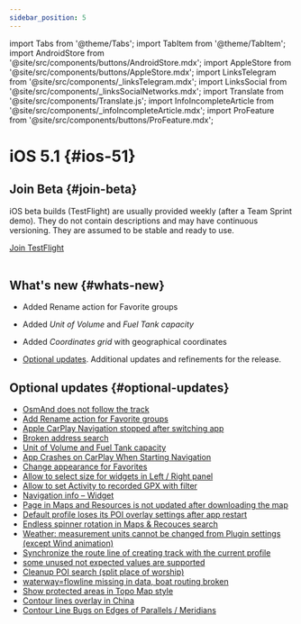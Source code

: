 ```yaml
---
sidebar_position: 5
---
```


import Tabs from '@theme/Tabs';
import TabItem from '@theme/TabItem';
import AndroidStore from '@site/src/components/buttons/AndroidStore.mdx';
import AppleStore from '@site/src/components/buttons/AppleStore.mdx';
import LinksTelegram from '@site/src/components/_linksTelegram.mdx';
import LinksSocial from '@site/src/components/_linksSocialNetworks.mdx';
import Translate from '@site/src/components/Translate.js';
import InfoIncompleteArticle from '@site/src/components/_infoIncompleteArticle.mdx';
import ProFeature from '@site/src/components/buttons/ProFeature.mdx';

# iOS 5.1 {#ios-51}

## Join Beta {#join-beta}

iOS beta builds (TestFlight) are usually provided weekly (after a Team Sprint demo). They do not contain descriptions and may have continuous versioning. They are assumed to be stable and ready to use.  

<div>
  <a class="button button--active" href="https://testflight.apple.com/join/7poGNCKy">Join TestFlight</a>
</div>

<br/>


## What's new {#whats-new}

- Added Rename action for Favorite groups
- Added *Unit of Volume* and *Fuel Tank capacity*
- Added *Coordinates grid* with geographical coordinates


- [Optional updates](#optional-updates). Additional updates and refinements for the release.



## Optional updates {#optional-updates}

- [OsmAnd does not follow the track](https://github.com/osmandapp/OsmAnd-iOS/issues/4412)
- [Add Rename action for Favorite groups](https://github.com/osmandapp/OsmAnd-iOS/issues/4516)
- [Apple CarPlay Navigation stopped after switching app](https://github.com/osmandapp/OsmAnd-iOS/issues/4442)
- [Broken address search](https://github.com/osmandapp/OsmAnd-iOS/issues/4598)
- [Unit of Volume and Fuel Tank capacity](https://github.com/osmandapp/OsmAnd-iOS/issues/4104)
- [App Crashes on CarPlay When Starting Navigation](https://github.com/osmandapp/OsmAnd-iOS/issues/4605)
- [Change appearance for Favorites](https://github.com/osmandapp/OsmAnd-iOS/issues/4428)
- [Allow to select size for widgets in Left / Right panel](https://github.com/osmandapp/OsmAnd-iOS/issues/4494)
- [Allow to set Activity to recorded GPX with filter](https://github.com/osmandapp/OsmAnd-iOS/issues/4177)
- [Navigation info – Widget](https://github.com/osmandapp/OsmAnd-iOS/issues/4468)
- [Рage in Maps and Resources is not updated after downloading the map](https://github.com/osmandapp/OsmAnd-iOS/issues/4301)
- [Default profile loses its POI overlay settings after app restart](https://github.com/osmandapp/OsmAnd-iOS/issues/4455)
- [Endless spinner rotation in Maps & Recouces search](https://github.com/osmandapp/OsmAnd-iOS/issues/4395)
- [Weather: measurement units cannot be changed from Plugin settings (except Wind animation)](https://github.com/osmandapp/OsmAnd-iOS/issues/4413)
- [Synchronize the route line of creating track with the current profile](https://github.com/osmandapp/OsmAnd-iOS/issues/4392)
- [some unused not expected values are supported](https://github.com/osmandapp/OsmAnd/issues/22103)
- [Cleanup POI search (split place of worship)](https://github.com/osmandapp/OsmAnd/issues/21972)
- [waterway=flowline missing in data, boat routing broken](https://github.com/osmandapp/OsmAnd/issues/22512)
- [Show protected areas in Topo Map style](https://github.com/osmandapp/OsmAnd/issues/22168)
- [Contour lines overlay in China](https://github.com/osmandapp/OsmAnd/issues/22434)
- [Contour Line Bugs on Edges of Parallels / Meridians](https://github.com/osmandapp/OsmAnd/issues/21738)






